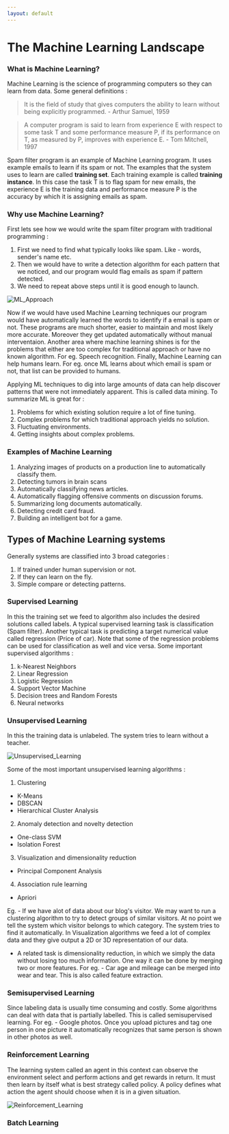 ```yaml
---
layout: default
---
```


# The Machine Learning Landscape

### What is Machine Learning?

Machine Learning is the science of programming computers so they can learn from data. Some general definitions :

> It is the field of study that gives computers the ability to learn without being explicitly programmed. - Arthur Samuel, 1959

> A computer program is said to learn from experience E with respect to some task T and some performance measure P, if its performance on T, as measured by P, improves with experience E. - Tom Mitchell, 1997

Spam filter program is an example of Machine Learning program. It uses example emails to learn if its spam or not. The examples that the system uses to learn are called **training set**. Each training example is called **training instance**. In this case the task T is to flag spam for new emails, the experience E is the training data and performance measure P is the accuracy by which it is assigning emails as spam.

### Why use Machine Learning?

First lets see how we would write the spam filter program with traditional programming :

1. First we need to find what typically looks like spam. Like - words, sender's name etc.
2. Then we would have to write a detection algorithm for each pattern that we noticed, and our program would flag emails as spam if pattern detected.
3. We need to repeat above steps until it is good enough to launch.

![ML_Approach](https://m3verma.github.io/Machine_Learning/Book_HandsonML_Oreilly/Images/Chapter_1/ML_Approach.png)

Now if we would have used Machine Learning techniques our program would have automatically learned the words to identify if a email is spam or not. These programs are much shorter, easier to maintain and most likely more accurate. Moreover they get updated automatically without manual interventaion. Another area where machine learning shines is for the problems that either are too complex for traditional approach or have no known algorithm. For eg. Speech recognition. Finally, Machine Learning can help humans learn. For eg. once ML learns about which email is spam or not, that list can be provided to humans.

Applying ML techniques to dig into large amounts of data can help discover patterns that were not immediately apparent. This is called data mining. To summarize ML is great for :

1. Problems for which existing solution require a lot of fine tuning.
2. Complex problems for which traditional approach yields no solution.
3. Fluctuating environments.
4. Getting insights about complex problems.

### Examples of Machine Learning

1. Analyzing images of products on a production line to automatically classify them.
2. Detecting tumors in brain scans
3. Automatically classifying news articles.
4. Automatically flagging offensive comments on discussion forums.
5. Summarizing long documents automatically.
6. Detecting credit card fraud.
7. Building an intelligent bot for a game.

## Types of Machine Learning systems

Generally systems are classified into 3 broad categories :

1. If trained under human supervision or not.
2. If they can learn on the fly.
3. Simple compare or detecting patterns.

### Supervised Learning

In this the training set we feed to algorithm also includes the desired solutions called labels. A typical supervised learning task is classification (Spam filter). Another typical task is predicting a target numerical value called regression (Price of car). Note that some of the regression problems can be used for classification as well and vice versa. Some important supervised algorithms :

1. k-Nearest Neighbors
2. Linear Regression
3. Logistic Regression
4. Support Vector Machine
5. Decision trees and Random Forests
6. Neural networks

### Unsupervised Learning

In this the training data is unlabeled. The system tries to learn without a teacher.

![Unsupervised_Learning](https://m3verma.github.io/Machine_Learning/Book_HandsonML_Oreilly/Images/Chapter_1/Unsupervised_1.png)

Some of the most important unsupervised learning algorithms :

1. Clustering
 - K-Means
 - DBSCAN
 - Hierarchical Cluster Analysis
2. Anomaly detection and novelty detection
 - One-class SVM
 - Isolation Forest
3. Visualization and dimensionality reduction
 - Principal Component Analysis
4. Association rule learning
 - Apriori
 
 Eg. - If we have alot of data about our blog's visitor. We may want to run a clustering algorithm to try to detect groups of similar visitors. At no point we tell the system which visitor belongs to which category. The system tries to find it automatically. In Visualization algorithms we feed a lot of complex data and they give output a 2D or 3D representation of our data.

- A related task is dimensionality reduction, in which we simply the data without losing too much information. One way it can be done by merging two or more features. For eg. - Car age and mileage can be merged into wear and tear. This is also called feature extraction.

### Semisupervised Learning

Since labeling data is usually time consuming and costly. Some algorithms can deal with data that is partially labelled. This is called semisupervised learning. For eg. - Google photos. Once you upload pictures and tag one person in one picture it automatically recognizes that same person is shown in other photos as well.

### Reinforcement Learning

The learning system called an agent in this context can observe the environment select and perform actions and get rewards in return. It must then learn by itself what is best strategy called policy. A policy defines what action the agent should choose when it is in a given situation.

![Reinforcement_Learning](https://m3verma.github.io/Machine_Learning/Book_HandsonML_Oreilly/Images/Chapter_1/Reinforcement.png)

### Batch Learning




